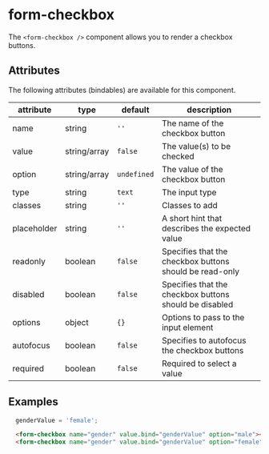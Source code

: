 # form-checkbox
The `<form-checkbox />` component allows you to render a checkbox buttons.

## Attributes

The following attributes (bindables) are available for this component.

| attribute | type | default | description |
|---|---|---|---|
| name | string | `''` | The name of the checkbox button |
| value | string/array | `false` | The value(s) to be checked |
| option | string/array | `undefined` | The value of the checkbox button |
| type | string | `text` | The input type |
| classes | string | `''` | Classes to add |
| placeholder | string | `''` | A short hint that describes the expected value |
| readonly | boolean | `false` | Specifies that the checkbox buttons should be read-only |
| disabled | boolean | `false` | Specifies that the checkbox buttons should be disabled |
| options | object | `{}` | Options to pass to the input element |
| autofocus | boolean | `false` | Specifies to autofocus the checkbox buttons |
| required | boolean | `false` | Required to select a value |

## Examples
```js
  genderValue = 'female';
```


```html
  <form-checkbox name="gender" value.bind="genderValue" option="male"></form-checkbox>
  <form-checkbox name="gender" value.bind="genderValue" option="female"></form-checkbox> <!-- selected -->
```
